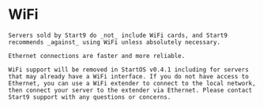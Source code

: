 # WiFi

```admonish danger title="Not Recommended"
Servers sold by Start9 do _not_ include WiFi cards, and Start9 recommends _against_ using WiFi unless absolutely necessary.

Ethernet connections are faster and more reliable.
```

```admonish danger title="Deprecated"
WiFi support will be removed in StartOS v0.4.1 including for servers that may already have a WiFi interface. If you do not have access to Ethernet, you can use a WiFi extender to connect to the local network, then connect your server to the extender via Ethernet. Please contact Start9 support with any questions or concerns.
```
